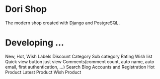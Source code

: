 # Dori Shop

The modern shop created with Django and PostgreSQL.


# Developing ...

New, Hot, Wish Labels
Discount
Category
Sub category
Rating
Wish list
Quick view button just view
Comments(comment count, auto name, auto email, first authentication, ...)
Search
Blog
Accounts and Registration
Hot Product
Latest Product
Wish Product